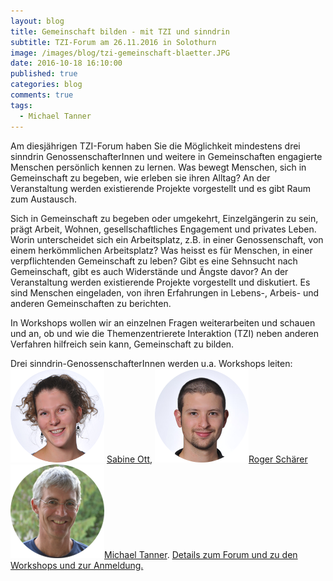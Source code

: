```yaml
---
layout: blog
title: Gemeinschaft bilden - mit TZI und sinndrin
subtitle: TZI-Forum am 26.11.2016 in Solothurn
image: /images/blog/tzi-gemeinschaft-blaetter.JPG
date: 2016-10-18 16:10:00
published: true
categories: blog
comments: true
tags:
  - Michael Tanner
---
```


Am diesjährigen TZI-Forum haben Sie die Möglichkeit mindestens drei sinndrin GenossenschafterInnen und weitere in Gemeinschaften engagierte Menschen persönlich kennen zu lernen. Was bewegt Menschen, sich in Gemeinschaft zu begeben, wie erleben sie ihren Alltag? An der Veranstaltung werden existierende Projekte vorgestellt und es gibt Raum zum Austausch.

Sich in Gemeinschaft zu begeben oder umgekehrt, Einzelgängerin zu sein, prägt Arbeit, Wohnen, gesellschaftliches Engagement und privates Leben. Worin unterscheidet sich ein Arbeitsplatz, z.B. in einer Genossenschaft, von einem herkömmlichen Arbeitsplatz? Was heisst es für Menschen, in einer verpflichtenden Gemeinschaft zu leben? Gibt es eine Sehnsucht nach Gemeinschaft, gibt es auch Widerstände und Ängste davor? An der Veranstaltung werden existierende Projekte vorgestellt und diskutiert. Es sind Menschen eingeladen, von ihren Erfahrungen in Lebens-, Arbeis- und anderen Gemeinschaften zu berichten.

In Workshops wollen wir an einzelnen Fragen weiterarbeiten und schauen und an, ob und wie die Themenzentrierete Interaktion (TZI) neben anderen Verfahren hilfreich sein kann, Gemeinschaft zu bilden.

Drei sinndrin-GenossenschafterInnen werden u.a. Workshops leiten: 
<img class="leadimage left" width="150" title="Sabine Ott" src="/images/ueber-uns/team/sabine.png"> [Sabine Ott](http://www.sinndrin.ch/ueber-uns/team/sabine-ott/ "Curriculum Sabine Ott"), 
<img class="leadimage left" width="150" title="Roger Schärer" src="/images/ueber-uns/team/roger.png">[Roger Schärer](http://www.sinndrin.ch/roger "Curriculum Roger Schärer")
<img class="leadimage left" width="150" title="Michael Tanner" src="/images/ueber-uns/team/michael.png">[Michael Tanner](http://www.sinndrin.ch/michael "Curriculum Michael Tanner"). [Details zum Forum und zu den Workshops und zur Anmeldung.](http://www.tzi.ch/angebote/tzi-forum-2016/ "TZI-Forum 2016")

